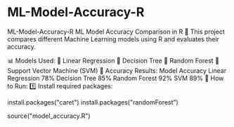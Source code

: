 # ML-Model-Accuracy-R
ML-Model-Accuracy-R
ML Model Accuracy Comparison in R 🚀
This project compares different Machine Learning models using R and evaluates their accuracy.

📊 Models Used:
📌 Linear Regression
📌 Decision Tree
📌 Random Forest
📌 Support Vector Machine (SVM)
🎯 Accuracy Results:
Model	Accuracy
Linear Regression	78%
Decision Tree	85%
Random Forest	92%
SVM	89%
🚀 How to Run:
1️⃣ Install required packages:

install.packages("caret")
install.packages("randomForest")

source("model_accuracy.R")

